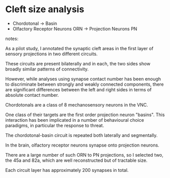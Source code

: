 # Cleft size analysis

- Chordotonal &rarr; Basin
- Olfactory Receptor Neurons ORN &rarr; Projection Neurons PN

notes:

As a pilot study, I annotated the synaptic cleft areas in the first
layer of sensory projections in two different circuits.

These circuits are present bilaterally and in each, the two sides
show broadly similar patterns of connectivity.

However, while analyses using synapse contact number has
been enough to discriminate between strongly and weakly connected
components, there are significant differences between the left and right
sides in terms of absolute contact number.

Chordotonals are a class of 8 mechanosensory neurons in the VNC.

One class of their targets are the first order projection neuron
"basins". This interaction has been implicated in a number of
behavioural choice paradigms, in particular the response to threat.

The chordotonal-basin circuit is repeated both laterally and segmentally.

In the brain, olfactory receptor neurons synapse onto projection neurons.

There are a large number of such ORN to PN projections, so I selected
two, the 45a and 82a, which are well reconstructed but of tractable
size.

Each circuit layer has approximately 200 synapses in total.
